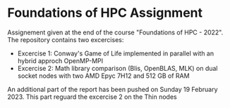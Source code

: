 # Foundations of HPC Assignment

Assignement given at the end of the course "Foundations of HPC - 2022". The repository contains two excercises:

- Excercise 1: Conway's Game of Life implemented in parallel with an hybrid approch OpenMP-MPI
- Excercise 2: Math library comparison (Blis, OpenBLAS, MLK) on dual socket nodes with two AMD Epyc 7H12 and 512 GB of RAM

An additional part of the report has been pushed on Sunday 19 February 2023. This part reguard the excercise 2 on the Thin nodes